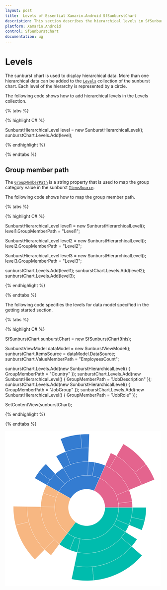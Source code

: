```yaml
---
layout: post
title:  Levels of Essential Xamarin.Android SfSunburstChart
description: This section describes the hierarchical levels in SfSunburstChart.
platform: Xamarin.Android
control: SfSunburstChart
documentation: ug
---
```


# Levels

The sunburst chart is used to display hierarchical data. More than one hierarchical data can be added to the [`Levels`](https://help.syncfusion.com/cr/xamarin-android/Syncfusion.SfSunburstChart.Android.SfSunburstChart.html#Syncfusion_SfSunburstChart_Android_SfSunburstChart_Levels) collection of the sunburst chart. Each level of the hierarchy is represented by a circle.

The following code shows how to add hierarchical levels in the Levels collection.

{% tabs %} 

{% highlight C# %} 

  SunburstHierarchicalLevel level = new SunburstHierarchicalLevel();
  sunburstChart.Levels.Add(level);

{% endhighlight %}

{% endtabs %} 

## Group member path

The [`GroupMemberPath`](https://help.syncfusion.com/cr/xamarin-android/Syncfusion.SfSunburstChart.Android.SunburstHierarchicalLevel.html#Syncfusion_SfSunburstChart_Android_SunburstHierarchicalLevel_GroupMemberPath) is a string property that is used to map the group category value in the sunburst [`ItemsSource`](https://help.syncfusion.com/cr/xamarin-android/Syncfusion.SfSunburstChart.Android.SfSunburstChart.html#Syncfusion_SfSunburstChart_Android_SfSunburstChart_ItemsSource).

The following code shows how to map the group member path.

{% tabs %} 

{% highlight C# %} 

  SunburstHierarchicalLevel level1 = new SunburstHierarchicalLevel();
  level1.GroupMemberPath = "Level1";

  SunburstHierarchicalLevel level2 = new SunburstHierarchicalLevel();
  level2.GroupMemberPath = "Level2";

  SunburstHierarchicalLevel level3 = new SunburstHierarchicalLevel();
  level3.GroupMemberPath = "Level3";

  sunburstChart.Levels.Add(level1);
  sunburstChart.Levels.Add(level2);
  sunburstChart.Levels.Add(level3);

{% endhighlight %}

{% endtabs %} 

The following code specifies the levels for data model specified in the getting started section.

{% tabs %} 

{% highlight C# %} 

  SfSunburstChart sunburstChart = new SfSunburstChart(this);

  SunburstViewModel dataModel = new SunburstViewModel();
  sunburstChart.ItemsSource = dataModel.DataSource;          
  sunburstChart.ValueMemberPath = "EmployeesCount";

  sunburstChart.Levels.Add(new SunburstHierarchicalLevel() { GroupMemberPath = "Country" });
  sunburstChart.Levels.Add(new SunburstHierarchicalLevel() { GroupMemberPath = "JobDescription" });
  sunburstChart.Levels.Add(new SunburstHierarchicalLevel() { GroupMemberPath = "JobGroup" });
  sunburstChart.Levels.Add(new SunburstHierarchicalLevel() { GroupMemberPath = "JobRole" });

  SetContentView(sunburstChart); 

{% endhighlight %}

{% endtabs %} 

![](Levels_images/Levels.png)

